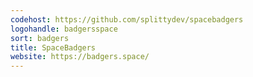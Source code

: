 ```yaml
---
codehost: https://github.com/splittydev/spacebadgers
logohandle: badgersspace
sort: badgers
title: SpaceBadgers
website: https://badgers.space/
---
```

